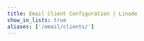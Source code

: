 ```yaml
---
title: Email Client Configuration | Linode
show_in_lists: true
aliases: ['/email/clients/']
---
```



